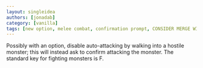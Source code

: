 ```yaml
---
layout: singleidea
authors: [jonadab]
category: [vanilla]
tags: [new option, melee combat, confirmation prompt, CONSIDER MERGE WITH 1593]
---
```

Possibly with an option, disable auto-attacking by walking into a hostile monster; this will instead ask to confirm attacking the monster. The standard key for fighting monsters is F.
